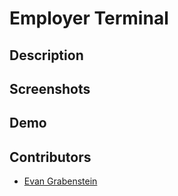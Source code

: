 # Employer Terminal

## Description


## Screenshots
<!-- ![Site Preview](#) -->

## Demo
<!-- Preview it here: [EvanGDesigns.com](https://evangdesigns.com) -->

## Contributors
* [Evan Grabenstein](https://github.com/evangdesigns)
